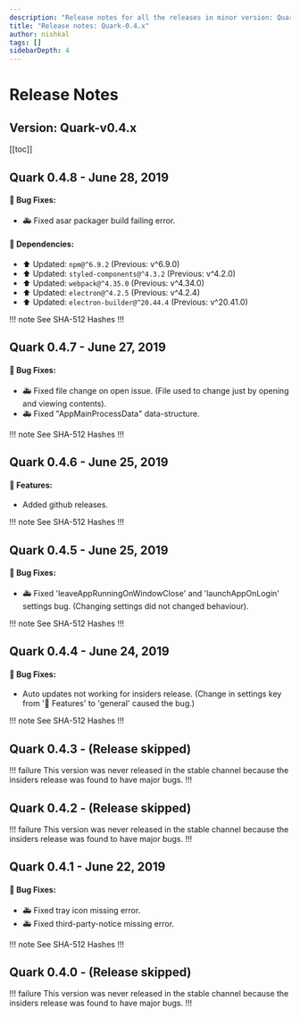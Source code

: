```yaml
---
description: "Release notes for all the releases in minor version: Quark-0.4.x"
title: "Release notes: Quark-0.4.x"
author: nishkal
tags: []
sidebarDepth: 4
---
```



# Release Notes

## Version: Quark-v0.4.x



[[toc]]

<!-- Quark-0.4.8-start -->
## Quark 0.4.8 - June 28, 2019

#### 🐞 Bug Fixes:
* 🚑 Fixed asar packager build failing error.

#### 🚀 Dependencies:
* ⬆️ Updated: `npm@^6.9.2` (Previous: v^6.9.0)
* ⬆️ Updated: `styled-components@^4.3.2` (Previous: v^4.2.0)
* ⬆️ Updated: `webpack@^4.35.0` (Previous: v^4.34.0)
* ⬆️ Updated: `electron@^4.2.5` (Previous: v^4.2.4)
* ⬆️ Updated: `electron-builder@^20.44.4` (Previous: v^20.41.0)


!!! note See SHA-512 Hashes
<DropDown>
<ReleaseNotes :sha='{
    "Quark-win-0.4.8.exe": "1mIU/NGZpwN3g2v/R7OYrKNA5scRc2MJ0xOpbr+EwO4Bzz0s0IDRgHJ1cUuECSFQvuA2EIfEELg9tQ26otDc5A==",
    "Quark-win-x64-0.4.8.msi": "/6nbclOnu+6tOJpnzGtcceyTZgJ3a6b9pOgFFiU31erUPrkFFZmiOStnO3u/v/GAWyKzQ42xOfOvpSqoAG9l+g==",
    "Quark-win-x64-0.4.8.zip": "3CUtDPKcnuCbHGoslkhxmuudH9eC6xqY9OgZ3AIhMiFlrprUH8tIa4m/LiGfDUwx35ts0wfurHN9FpmtfVnm6A==",
    "Quark-linux-amd64-0.4.8.deb": "fe0msGadzBhN1QgYXaGRd8YoaLdwY/3qvcIvGzE7Z37PJB7B+4suHZe2pz8gwacbnTDAJDqi9g3P7zcV1zTzrg==",
    "Quark-linux-x64-0.4.8.tar.gz": "SD/xmge3WWlgY1B8uaWnv7B8YGImjxnZXDv6/n5B2I1pTV5c0/d3vjwNGB+iWJJJSaUGoi8WqOxf2Sn87eWrNQ==",
    "Quark-linux-x86_64-0.4.8.AppImage": "TTtZB1j6tYjmby5nvSL03I3iM6GQF8aYfnubyQAOZqYUSMiEON9XHjdLzNmDyuPxFNRMP4ZvFogVu/XGp2uAtg=="
}' />
</DropDown>
!!!

<!-- ---------------------------------------------- -->
<!-- Quark-0.4.8-end -->




<!-- Quark-0.4.7-start -->
## Quark 0.4.7 - June 27, 2019

#### 🐞 Bug Fixes:
* 🚑 Fixed file change on open issue. (File used to change just by opening and viewing contents).
* 🚑 Fixed "AppMainProcessData" data-structure.



!!! note See SHA-512 Hashes
<DropDown>
<ReleaseNotes :sha='{
    "Quark-win-0.4.7.exe": "yXJwigCCPdltZ0d5+1BsQH8YSOlxYsyQSVdLTnYNvcEPcOY/kurzxXEQAJ7FeArHCDg2RoJEU1ExFANyKc/Z6g==",
    "Quark-win-x64-0.4.7.msi": "dxuhlHgS3jaVjmZrclm1sRrz0oS+tZvDqTkZjIxJJL6CLXeOugPaD4WBuMbROHYbVUZqwz/S14bYwLSDX91a2Q==",
    "Quark-win-x64-0.4.7.zip": "iCQ/hSXbPmxEz7GZGzk+mHJk47YPFenCiHYd4LO09IyV66v6oTqFHwlPid1Vg3+o4atr8SymDPD0kP5nhL4TUg==",
    "Quark-linux-amd64-0.4.7.deb": "wxAj2StF4dcvImOAgQwcSz38T7hbVagtjIeo97GOf7/QWPu6/79VI7zCYxJxSW4U101UuZVPIcnxs8ruR1rw7w==",
    "Quark-linux-x64-0.4.7.tar.gz": "DpiurAnrJA/AaJIyq3jfAP7/ISHWRMQ7Syehv4CEy8JKXkWSP63jtOehvsKhnJUxFWJzeAiodqijXJkbNm+ULA==",
    "Quark-linux-x86_64-0.4.7.AppImage": "OaSOn6iA5aoklOaPUtXWNytvm6pb5unCpcWnl0oMzaSTdKKiXRS2TucLnqPlKsmHKbF17Dj3bOxiZ0jjCx46gQ=="
}' />
</DropDown>
!!!

<!-- ---------------------------------------------- -->
<!-- Quark-0.4.7-end -->




<!-- Quark-0.4.6-start -->
## Quark 0.4.6 - June 25, 2019

#### 🎉 Features:
* Added github releases.



!!! note See SHA-512 Hashes
<DropDown>
<ReleaseNotes :sha='{
    "Quark-win-0.4.6.exe": "wotQeWexFaoq6FRsoeWZpLxIcfXYxu3hQNzkSGTJg1Ljop1Sd+vMGEHY/FOQA1B2SYmEU7R0/SQ9ZGUoJXwqGw==",
    "Quark-win-x64-0.4.6.msi": "gPK246NiXOvkm4ZWIU6231peWdTaC/LVE2Om/4PTEVLWu+5SdVdYUY6kZsTjV3m6yQZVbD1Sa0TjQDUcIVOJbA==",
    "Quark-win-x64-0.4.6.zip": "nqwzh7+ML09o/4oiQXHAkSW9trcUl3jsy+lZD4KYTzYhJJhPN++xepzOq92kaGGUEmL6fdJMRagI2o8ZXngNow==",
    "Quark-linux-amd64-0.4.6.deb": "d2PKDExj4FoyEQEd0MH7onOehke605D6CvgTL2lVex6mo0WS2Job0cJeoI6TTbCiSWxvaNBtX5Y8XuWxlHcktA==",
    "Quark-linux-x64-0.4.6.tar.gz": "VJOznWdi3saQOh7+lql6ShBnkMVuvCZsz94kNTePH2epsoYyMyGjFr6brzPSUQ4AzcClVwOKBWF7X/tD+Ip75w==",
    "Quark-linux-x86_64-0.4.6.AppImage": "O1QeEgEsPw0hmUxPrjXPyXAkYLsvb6eFPp2EHZjbm4xfg/PDc/Gxi7v5HUtCpD6LGxmeQcSZFGxfnqRLQ9eN/w=="
}' />
</DropDown>
!!!

<!-- ---------------------------------------------- -->
<!-- Quark-0.4.6-end -->




<!-- Quark-0.4.5-start -->
## Quark 0.4.5 - June 25, 2019

#### 🐞 Bug Fixes:
* 🚑 Fixed 'leaveAppRunningOnWindowClose' and 'launchAppOnLogin' settings bug. (Changing settings did not changed behaviour).



!!! note See SHA-512 Hashes
<DropDown>
<ReleaseNotes :sha='{
    "Quark-win-0.4.5.exe": "SNJssazm4+bN8JspF4+pQfhJHbjEuP1TqdmSkSpwEfUWZEBRyP/1A+M0Beib6X4j4zbMxkgW9VRr4cMscEPxWg==",
    "Quark-win-x64-0.4.5.msi": "7+f8DMpp21DWo7KGSrvsbkJrZKvEPyMlrBcaGO4aosiVxjSI2O/ZCOhxaPhrL0rnkHNSADcen5OCc0UzSLrjGg==",
    "Quark-win-x64-0.4.5.zip": "wIswcvZeoXnJTPBfums5LxxVb4DMYsy3FhrEvBe+pbGSNsY6wx44S+FOgyQcLPdXraGZ9Ky+5k1I/5YN+KBmHg==",
    "Quark-linux-amd64-0.4.5.deb": "lbDMDyWM5t13uwS2FaK8o+BCAx+xPgiLXJpM4vsyi7ZJ7RQfHRkrUUwXBHBgpNCN5Ig0AzFCrbcabG9m/BbNPw==",
    "Quark-linux-x64-0.4.5.tar.gz": "/dyYefaBr8jInItJ7GW7lGnqTen1myVgX9Ot6iaOo36yHfwVL9+IhwuN0mAYmDr/G1wXDm5A34kcEt603/PG9A==",
    "Quark-linux-x86_64-0.4.5.AppImage": "NyClWqcglvjWOhMNmdvUL4dYvhFkb1LvcGPHHtH55R/ugyPn17SdTy3lkGRDPMKr0wRBG/t0t0+rJNJSz43PJQ=="
}' />
</DropDown>
!!!

<!-- ---------------------------------------------- -->
<!-- Quark-0.4.5-end -->




<!-- Quark-0.4.4-start -->
## Quark 0.4.4 - June 24, 2019

#### 🐞 Bug Fixes:
* Auto updates not working for insiders release. (Change in settings key from '🎉 Features' to 'general' caused the bug.)



!!! note See SHA-512 Hashes
<DropDown>
<ReleaseNotes :sha='{
    "Quark-win-0.4.4.exe": "s0tHUTsQANK9SG0HsqvUL/iWbbs0exxugvTQSIUZIlx+ytO4KetCrMEdGc7VR35OqKWDDc9X+pa+l5muSk+73Q==",
    "Quark-win-x64-0.4.4.msi": "xHP5YCNGef9VsqRKCWy5EkzDUQEhWbgSIqAwGhERv8lv3wt5R8fkq9ItqkX4i7JRkIxadUDHh6dLeC9ujw4s3w==",
    "Quark-win-x64-0.4.4.zip": "dUfoTskuEU+exqA5KVP0xLDucZpkdb+FEHPO5kF020AV3/L+1KBnJuBHEhF8cYlQG+3kkAvPEjFaFjRGLM6nUw==",
    "Quark-linux-amd64-0.4.4.deb": "LELdjwjSbr41gmF60vbqyDVSoHXbr7RtP4mTcdyC65jNME40WpoczQnCcwVap1g2auvaq4xllUPKja0OarJOYA==",
    "Quark-linux-x64-0.4.4.tar.gz": "2Gu0OkpDHtrhUpoj4+Y++mRIXYpCKt637BII/a7vNwDHOOGVutRz03OKOdx1NUjEaqQtRZ0lyLhfXUrqFhNQKw==",
    "Quark-linux-x86_64-0.4.4.AppImage": "2mFmT5TFeSn0+Clj53VXQVJmBDZ8urnSvZhP8riTnch1qcuF6eRoLM4ZI931iohW/nuVHulD7gR9NEMDppwGnA=="
}' />
</DropDown>
!!!

<!-- ---------------------------------------------- -->
<!-- Quark-0.4.4-end -->




<!-- Quark-0.4.3-start -->
## Quark 0.4.3 - (Release skipped)
!!! failure This version was never released in the stable channel because the insiders release was found to have major bugs.
!!!
<!-- ---------------------------------------------- -->
<!-- Quark-0.4.3-end -->




<!-- Quark-0.4.2-start -->
## Quark 0.4.2 - (Release skipped)
!!! failure This version was never released in the stable channel because the insiders release was found to have major bugs.
!!!
<!-- ---------------------------------------------- -->
<!-- Quark-0.4.2-end -->




<!-- Quark-0.4.1-start -->
## Quark 0.4.1 - June 22, 2019

#### 🐞 Bug Fixes:
* 🚑 Fixed tray icon missing error.
* 🚑 Fixed third-party-notice missing error.



!!! note See SHA-512 Hashes
<DropDown>
<ReleaseNotes :sha='{
    "Quark-win-0.4.1.exe": "2niu8buUhDdrUguNubouOwhT/QA3hx3G4q53p7jFh+JuxFUZZwuTOlb3GrrgNhITrNBBTtgTUaOTssHKYporXQ==",
    "Quark-win-x64-0.4.1.msi": "fubBqivZ66kIYyjGeQ60iKEKCZghPOXbBOUA5GxB4Doa7zPnR8kWqy8ADtyJQIha4BaXv6l5FHgVucJzJcyplQ==",
    "Quark-win-x64-0.4.1.zip": "KFma/e7bcC3F2eiIwBO+QnnX0Mk5svJ1PdXGHqIufwwYR/hJaNnWjPCe7VimkT8ZcmoIem8TjGaoCZfVZkmsvw==",
    "Quark-linux-amd64-0.4.1.deb": "eUNf+sp3QKD5D3Ixb058wvfD32x+0rRkXz+bNq6gRjgGY4OgXQ/FDlfG4VhDEi037EohtwZujGUmzzvOSxAbsA==",
    "Quark-linux-x64-0.4.1.tar.gz": "jZwkDMVaVHGrs89eub0FKCOh6FfOmWREpbssHOVDsIabnMxrinFII2Fpv9U3xzVod0QcV7vnEYUwJVtmsbSfQQ==",
    "Quark-linux-x86_64-0.4.1.AppImage": "qkUZX2TbFgHcsTKUfFsIb2gZ1JrVzrrbfGqpaKYzokHOxO/QZI0Fv/f92HUr3CfV/0hJ5TmFNLPFOdJt2Szd4w=="
}' />
</DropDown>
!!!

<!-- ---------------------------------------------- -->
<!-- Quark-0.4.1-end -->




<!-- Quark-0.4.0-start -->
## Quark 0.4.0 - (Release skipped)
!!! failure This version was never released in the stable channel because the insiders release was found to have major bugs.
!!!
<!-- ---------------------------------------------- -->
<!-- Quark-0.4.0-end -->


